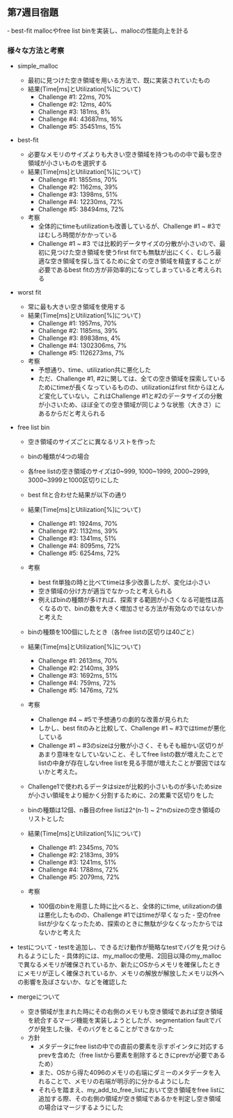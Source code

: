## 第7週目宿題
‐ best-fit mallocやfree list binを実装し、mallocの性能向上を計る

### 様々な方法と考察
- simple_malloc
    - 最初に見つけた空き領域を用いる方法で、既に実装されていたもの
    - 結果(Time[ms]とUtilization[%]について)
        - Challenge #1: 22ms, 70%
        - Challenge #2: 12ms, 40%
        - Challenge #3: 181ms, 8%
        - Challenge #4: 43687ms, 16%
        - Challenge #5: 35451ms, 15%

- best-fit
    - 必要なメモリのサイズよりも大きい空き領域を持つものの中で最も空き領域が小さいものを選択する
    - 結果(Time[ms]とUtilization[%]について)
        - Challenge #1: 1855ms, 70%
        - Challenge #2: 1162ms, 39%
        - Challenge #3: 1398ms, 51%
        - Challenge #4: 12230ms, 72%
        - Challenge #5: 38494ms, 72%
    - 考察
        - 全体的にtimeもutilizationも改善しているが、Challenge #1 ~ #3ではむしろ時間がかかっている
        - Challenge #1 ~ #3 では比較的データサイズの分散が小さいので、最初に見つけた空き領域を使うfirst fitでも無駄が出にくく、むしろ最適な空き領域を探し当てるために全ての空き領域を精査することが必要であるbest fitの方が非効率的になってしまっていると考えられる


- worst fit
    - 常に最も大きい空き領域を使用する
    - 結果(Time[ms]とUtilization[%]について)
        - Challenge #1: 1957ms, 70%
        - Challenge #2: 1185ms, 39%
        - Challenge #3: 89838ms, 4%
        - Challenge #4: 1302306ms, 7%
        - Challenge #5: 1126273ms, 7%
    - 考察
        - 予想通り、time、utilization共に悪化した
        - ただ、Challenge #1, #2に関しては、全ての空き領域を探索しているためにtimeが長くなっているものの、utilizationはfirst fitからほとんど変化していない。これはChallenge #1と#2のデータサイズの分散が小さいため、ほぼ全ての空き領域が同じような状態（大きさ）にあるからだと考えられる

- free list bin
    - 空き領域のサイズごとに異なるリストを作った
    - binの種類が4つの場合
    - 各free listの空き領域のサイズは0~999, 1000~1999, 2000~2999, 3000~3999と1000区切りにした
    - best fitと合わせた結果が以下の通り
    - 結果(Time[ms]とUtilization[%]について)
        - Challenge #1: 1924ms, 70%
        - Challenge #2: 1132ms, 39%
        - Challenge #3: 1341ms, 51%
        - Challenge #4: 8095ms, 72%
        - Challenge #5: 6254ms, 72%
    - 考察
        - best fit単独の時と比べてtimeは多少改善したが、変化は小さい
        - 空き領域の分け方が適当でなかったと考えられる
        - 例えばbinの種類が多ければ、探索する範囲が小さくなる可能性は高くなるので、binの数を大きく増加させる方法が有効なのではないかと考えた

    - binの種類を100個にしたとき（各free listの区切りは40ごと）
    - 結果(Time[ms]とUtilization[%]について)
        - Challenge #1: 2613ms, 70%
        - Challenge #2: 2140ms, 39%
        - Challenge #3: 1692ms, 51%
        - Challenge #4: 759ms, 72%
        - Challenge #5: 1476ms, 72%
    - 考察
        - Challenge #4 ~ #5で予想通りの劇的な改善が見られた
        - しかし、best fitのみと比較して、Challenge #1 ~ #3ではtimeが悪化している
        - Challenge #1 ~ #3のsizeは分散が小さく、そもそも細かい区切りがあまり意味をなしていないこと、そしてfree listの数が増えたことでlistの中身が存在しないfree listを見る手間が増えたことが要因ではないかと考えた。

    - Challenge1で使われるデータはsizeが比較的小さいものが多いためsizeが小さい領域をより細かく分割するために、2の累乗で区切りをした
    - binの種類は12個、n番目のfree listは2^(n-1) ~ 2^nのsizeの空き領域のリストとした
    - 結果(Time[ms]とUtilization[%]について)
        - Challenge #1: 2345ms, 70%
        - Challenge #2: 2183ms, 39%
        - Challenge #3: 1241ms, 51%
        - Challenge #4: 1788ms, 72%
        - Challenge #5: 2079ms, 72%
    - 考察
        - 100個のbinを用意した時に比べると、全体的にtime, utilizationの値は悪化したものの、Challenge #1ではtimeが早くなった
        ‐ 空のfree listが少なくなったため、探索のときに無駄が少なくなったからではないかと考えた

- testについて
       - testを追加し、できるだけ動作が簡略なtestでバグを見つけられるようにした
       - 具体的には、my_mallocの使用、2回目以降のmy_mallocで異なるメモリが確保されているか、新たにOSからメモリを確保したときにメモリが正しく確保されているか、メモリの解放が解放したメモリ以外への影響を及ぼさないか、などを確認した

- mergeについて
    - 空き領域が生まれた時にその右側のメモリも空き領域であれば空き領域を統合するマージ機能を実装しようとしたが、segmentation faultでバグが発生した後、そのバグをとることができなかった
    - 方針
        - メタデータにfree listの中での直前の要素を示すポインタに対応するprevを含めた（free listから要素を削除するときにprevが必要であるため）
        - また、OSから得た4096のメモリの右端にダミーのメタデータを入れることで、メモリの右端が明示的に分かるようにした
        - それらを踏まえ、my_add_to_free_listにおいて空き領域をfree listに追加する際、その右側の領域が空き領域であるかを判定し空き領域の場合はマージするようにした
        